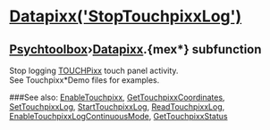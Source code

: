 # [Datapixx('StopTouchpixxLog')](Datapixx-StopTouchpixxLog) 
## [Psychtoolbox](Pyschtoolbox)&#8250;[Datapixx](Datapixx).{mex*} subfunction


Stop logging [TOUCHPixx](TOUCHPixx) touch panel activity.  
See Touchpixx\*Demo files for examples.  
  


###See also:
[EnableTouchpixx](Datapixx-EnableTouchpixx), [GetTouchpixxCoordinates](Datapixx-GetTouchpixxCoordinates), [SetTouchpixxLog](Datapixx-SetTouchpixxLog), [StartTouchpixxLog](Datapixx-StartTouchpixxLog), [ReadTouchpixxLog](Datapixx-ReadTouchpixxLog), [EnableTouchpixxLogContinuousMode](Datapixx-EnableTouchpixxLogContinuousMode), [GetTouchpixxStatus](Datapixx-GetTouchpixxStatus)
